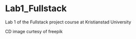 # Lab1_Fullstack
Lab 1 of the Fullstack project course at Kristianstad University 

CD image curtesy of freepik 